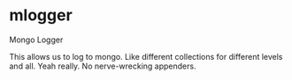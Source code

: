 mlogger
=======

Mongo Logger

This allows us to log to mongo. Like different collections for different levels and all. Yeah really. No nerve-wrecking appenders. 
